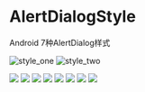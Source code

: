 # AlertDialogStyle
Android 7种AlertDialog样式

![style_one](https://github.com/ykmeory/Android_AlertDialogStyle/blob/master/img/style_one.jpg "样式一")
![style_two](https://github.com/ykmeory/Android_AlertDialogStyle/blob/master/img/style_two.jpg "样式二")

![](https://github.com/ykmeory/Android_AlertDialogStyle/blob/master/screenshot/1.jpg)
![](https://github.com/ykmeory/Android_AlertDialogStyle/blob/master/screenshot/2.jpg)
![](https://github.com/ykmeory/Android_AlertDialogStyle/blob/master/screenshot/3.jpg)
![](https://github.com/ykmeory/Android_AlertDialogStyle/blob/master/screenshot/4.jpg)
![](https://github.com/ykmeory/Android_AlertDialogStyle/blob/master/screenshot/5.jpg)
![](https://github.com/ykmeory/Android_AlertDialogStyle/blob/master/screenshot/6.jpg)
![](https://github.com/ykmeory/Android_AlertDialogStyle/blob/master/screenshot/7.jpg)
![](https://github.com/ykmeory/Android_AlertDialogStyle/blob/master/screenshot/8.jpg)
